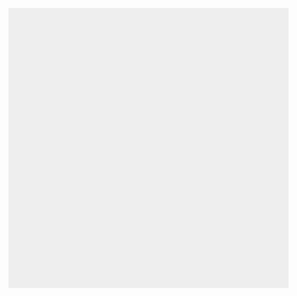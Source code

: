 <html>
<head>
    <meta charset="utf-8" />
    <title>WordWorld</title>
    <style>
     * { padding: 0; margin: 0; }
     canvas { background: #eee; display: block; margin: 0 auto; }
    </style>
</head>
<body>

<canvas id="myCanvas" width="800" height="800"></canvas>



<script>
var base_width = 800;
var base_height = 40;
var base_x = 0;
var base_y = myCanvas.height - base_height;
var canvas = document.getElementById("myCanvas");
var ctx = canvas.getContext("2d");
var wordcycletime = 500;
var dx = 1.9;
var dy = 1.9;
var difficulty = 0.7
var deltatime = 0.0001;
var x = 0;
var y = 0;
var time = 0;
var words = [];
var touchpressed = [];
var score = 500;
var chaintext = "";
var game = false;
var mousepositionX;
var mousepositionY;
var mouseclickpositionX = 0;
var mouseclickpositionY = 0;
var audio = new Audio('son.mp3');
var currentTime = 0;
var backgroundImage = new Image();
var gameover = false;
backgroundImage.src = 'img_background_menu.jpeg';




var bt_gameover = [];

bt_gameover[0] = {texte : "Revenir au menu", positionX : canvas.width/2, positionY : canvas.height/2, largeur : 300, hauteur : 50, activate : false};

var bt_menu = [];

bt_menu[0] = {texte : "Play", positionX : canvas.width/2, positionY : canvas.height/2-50, largeur : 300, hauteur : 50, activate : false};

 touchpressed[0] =  {touch :  "a", keyDown : false};
 touchpressed[1] =  {touch :  "b", keyDown : false};
 touchpressed[2] =  {touch :  "c", keyDown : false};
 touchpressed[3] =  {touch :  "d", keyDown : false};
 touchpressed[4] =  {touch :  "e", keyDown : false};
 touchpressed[5] =  {touch :  "f", keyDown : false};
 touchpressed[6] =  {touch :  "g", keyDown : false};
 touchpressed[7] =  {touch :  "h", keyDown : false};
touchpressed[8] =  {touch :  "i", keyDown : false};
touchpressed[9] =  {touch :  "j", keyDown : false};
touchpressed[10] = {touch : "k", keyDown : false};
touchpressed[11] = {touch :  "l", keyDown : false};
touchpressed[12] = {touch :  "m", keyDown : false};
touchpressed[13] = {touch :  "n", keyDown : false};
touchpressed[14] = {touch :  "o", keyDown : false};
touchpressed[15] = {touch :  "p", keyDown : false};
touchpressed[16] = {touch :  "q", keyDown : false};
touchpressed[17] = {touch :  "r", keyDown : false};
touchpressed[18] = {touch :  "s", keyDown : false};
touchpressed[19] = {touch :  "t", keyDown : false};
touchpressed[20] = {touch :  "u", keyDown : false};
touchpressed[21] = {touch :  "v", keyDown : false};
touchpressed[22] = {touch :  "w", keyDown : false};
touchpressed[23] = {touch :  "x", keyDown : false};
touchpressed[24] = {touch :  "y", keyDown : false};
touchpressed[25] = {touch :  "z", keyDown : false};

document.addEventListener("keydown", keyDownHandler, false);
document.addEventListener("keyup", keyUpHandler, false);
document.addEventListener("mousemove", mouseMoveHandler, false);
document.addEventListener("click", mouseClick, false);


words[0] = {fr: "a", en: "a", statut : false, positionX : 0, positionY : 0, anciennepositionX : 0, anciennepositionY : 0, dx : 0.5+difficulty, dy : 0.5+difficulty, timelastcrash : 0, statutcrash : false};
words[1] = {fr: "b", en: "b", statut : false, positionX : 0, positionY : 0, anciennepositionX : 0, anciennepositionY : 0, dx : 0.5+difficulty, dy : 0.5+difficulty, timelastcrash : 0, statutcrash : false};
words[2] = {fr: "c", en: "c", statut : false, positionX : 0, positionY : 0, anciennepositionX : 0, anciennepositionY : 0, dx : 0.5+difficulty, dy : 0.5+difficulty, timelastcrash : 0, statutcrash : false};
words[3] = {fr: "d", en: "d", statut : false, positionX : 0, positionY : 0, anciennepositionX : 0, anciennepositionY : 0, dx : 0.5+difficulty, dy : 0.5+difficulty, timelastcrash : 0, statutcrash : false};
words[4] = {fr: "e", en: "e", statut : false, positionX : 0, positionY : 0, anciennepositionX : 0, anciennepositionY : 0, dx : 0.5+difficulty, dy : 0.5+difficulty, timelastcrash : 0, statutcrash : false};
words[5] = {fr: "f", en: "f", statut : false, positionX : 0, positionY : 0, anciennepositionX : 0, anciennepositionY : 0, dx : 0.5+difficulty, dy : 0.5+difficulty, timelastcrash : 0, statutcrash : false};
words[6] = {fr: "g", en: "g", statut : false, positionX : 0, positionY : 0, anciennepositionX : 0, anciennepositionY : 0, dx : 0.5+difficulty, dy : 0.5+difficulty, timelastcrash : 0, statutcrash : false};
words[7] = {fr: "h", en: "h", statut : false, positionX : 0, positionY : 0, anciennepositionX : 0, anciennepositionY : 0, dx : 0.5+difficulty, dy : 0.5+difficulty, timelastcrash : 0, statutcrash : false};
words[8] = {fr: "i", en: "i", statut : false, positionX : 0, positionY : 0, anciennepositionX : 0, anciennepositionY : 0, dx : 0.5+difficulty, dy : 0.5+difficulty, timelastcrash : 0, statutcrash : false};
words[9] = {fr: "j", en: "j", statut : false, positionX : 0, positionY : 0, anciennepositionX : 0, anciennepositionY : 0, dx : 0.5+difficulty, dy : 0.5+difficulty, timelastcrash : 0, statutcrash : false};
words[10] = {fr: "k", en: "k", statut : false, positionX : 0, positionY : 0, anciennepositionX : 0, anciennepositionY : 0, dx : 0.5+difficulty, dy : 0.5+difficulty, timelastcrash : 0, statutcrash : false};
words[11] = {fr: "l", en: "l", statut : false, positionX : 0, positionY : 0, anciennepositionX : 0, anciennepositionY : 0, dx : 0.5+difficulty, dy : 0.5+difficulty, timelastcrash : 0, statutcrash : false};
words[12] = {fr: "m", en: "m", statut : false, positionX : 0, positionY : 0, anciennepositionX : 0, anciennepositionY : 0, dx : 0.5+difficulty, dy : 0.5+difficulty, timelastcrash : 0, statutcrash : false};
words[13] = {fr: "n", en: "n", statut : false, positionX : 0, positionY : 0, anciennepositionX : 0, anciennepositionY : 0, dx : 0.5+difficulty, dy : 0.5+difficulty, timelastcrash : 0, statutcrash : false};
words[14] = {fr: "o", en: "o", statut : false, positionX : 0, positionY : 0, anciennepositionX : 0, anciennepositionY : 0, dx : 0.5+difficulty, dy : 0.5+difficulty, timelastcrash : 0, statutcrash : false};
words[15] = {fr: "p", en: "p", statut : false, positionX : 0, positionY : 0, anciennepositionX : 0, anciennepositionY : 0, dx : 0.5+difficulty, dy : 0.5+difficulty, timelastcrash : 0, statutcrash : false};
words[16] = {fr: "q", en: "q", statut : false, positionX : 0, positionY : 0, anciennepositionX : 0, anciennepositionY : 0, dx : 0.5+difficulty, dy : 0.5+difficulty, timelastcrash : 0, statutcrash : false};
words[17] = {fr: "r", en: "r", statut : false, positionX : 0, positionY : 0, anciennepositionX : 0, anciennepositionY : 0, dx : 0.5+difficulty, dy : 0.5+difficulty, timelastcrash : 0, statutcrash : false};
words[18] = {fr: "s", en: "s", statut : false, positionX : 0, positionY : 0, anciennepositionX : 0, anciennepositionY : 0, dx : 0.5+difficulty, dy : 0.5+difficulty, timelastcrash : 0, statutcrash : false};



function mouseMoveHandler(e) {

mousepositionX = e.clientX - canvas.offsetLeft;
mousepositionY = e.clientY - canvas.offsetTop;


}


function reinitialisation (){

for (i = 0; i <words.length; i++) {

words[i].positionX = 0;
words[i].positionY = 0;
words[i].anciennepositionX = 0;
words[i].anciennepositionY = 0;

}


score = 500;
deltatime = 0,01;
}

function mouseClick(e) {

mouseclickpositionX = e.clientX - canvas.offsetLeft;
mouseclickpositionY = e.clientY;
//console.log("Mouseposition X = " + mousepositionX);
//console.log("Prenant comptant d'un decalage gauche de" + canvas.offsetLeft);
//console.log("Mouseposition Y = " + mousepositionY);
//console.log("Prenant comptant d'un decalage haut de" + canvas.offsetTop);
//console.log("Position X du menu" + bt_menu[0].positionX)
//console.log("Position Y du menu" + bt_menu[0].positionY)
}

function eventMenu () {

a = false; 


if ((((mouseclickpositionX < bt_menu[0].positionX) || (mouseclickpositionX > bt_menu[0].positionX+bt_menu[0].largeur))  || ((mouseclickpositionY < bt_menu[0].positionY- canvas.offsetTop) || (mouseclickpositionY >  bt_menu[0].positionY + bt_menu[0].hauteur)))) {


}
else {

console.log("clic dans la bonne zone");
//console.log("mouseclickpositionY : " + mouseclickpositionY);
//console.log("bt_menu[0].positionY : " + bt_menu[0].positionY);
//console.log(mouseclickpositionY + " < " + bt_menu[0].positionY);
game = true;
gameover = false;
a = true;
}


if (gameover == true) {

if (((mouseclickpositionX < bt_gameover[0].positionX) || (mouseclickpositionX > bt_gameover[0].positionX+bt_gameover[0].largeur))  || ((mouseclickpositionY < bt_gameover[0].positionY) || (mouseclickpositionY >  bt_gameover[0].positionY + bt_gameover[0].hauteur))) {

}
	else {
	gameover = false;
	game = false;
	a = true;
	}
}

console.log("game : " + game);
console.log("gameover : " + gameover);

}

function keyDownHandler (e)
{

for (i = 65; i <= 90; i++) {

if (i == e.keyCode) {

touchpressed[i-65].keyDown = true;

}


}

if (e.keyCode == 8)
{

chaintext = chaintext.substring(0, chaintext.length - 1);

}

if (e.keyCode == 13)
{

for (i = 0; i <words.length; i++) {
	
if (chaintext == words[i].en) {
		chaintext = "";
		words[i].statut = false;
		
	}
	}
	
}

}

function keyUpHandler (e)
{

for (i = 65; i <= 90; i++) {

if (i == e.keyCode) {
//alert(e.keyCode);
touchpressed[i-65].keyDown = false;
break;
}

}
}


function draw_score () {
ctx.fillText("score " + score, 15, 25);

}

function losspoint () {

score--

}

function collision () {

// verif si perte
for (i = 0; i <words.length; i++) {

if (words[i].positionY >= base_y) {
		words[i].statut = false;
		words[i].positionY = 0;
		//currentTime = audio.currentTime;
		audio2 = new Audio('explosion.mp3');
		audio2.play();
		//setTimeout(audio.pause(), 1000);
		
		//do {
		//console.log("boucle");
		//}while(audio.paused== false) 
var audio = new Audio('son.mp3');
losspoint();
	}
	}

} 


function draw_menu () {

ctx.drawImage(backgroundImage, 0,0,canvas.width, canvas.height );

if (((mousepositionX < bt_menu[0].positionX) || (mousepositionX > bt_menu[0].positionX+bt_menu[0].largeur))  || ((mousepositionY < bt_menu[0].positionY- canvas.offsetTop) || (mousepositionY >  bt_menu[0].positionY + bt_menu[0].hauteur))) {
	ctx.fillStyle = 'rgb(233, 176, 10)';
	ctx.lineWidth = 3;
	ctx.fillRect(bt_menu[0].positionX, bt_menu[0].positionY, bt_menu[0].largeur, bt_menu[0].hauteur);
	ctx.font = "20px Arial";
	ctx.fillStyle = 'rgb(120, 115, 0)';
	ctx.fillText(bt_menu[0].texte, bt_menu[0].positionX+bt_menu[0].largeur/2-bt_menu[0].texte.length*5, bt_menu[0].positionY+bt_menu[0].hauteur/2+bt_menu[0].texte.length*2);
//	console.log(mousepositionXt+ " " + mousepositionY);
	
} 
else {
	ctx.fillStyle = 'rgb(230, 155, 49)';
	ctx.lineWidth = 1;
	ctx.fillRect(bt_menu[0].positionX, bt_menu[0].positionY, bt_menu[0].largeur,  bt_menu[0].hauteur);
	ctx.font = "20px Arial";
	ctx.fillStyle = 'rgb(120, 115, 0)';
	ctx.fillText(bt_menu[0].texte, bt_menu[0].positionX+bt_menu[0].largeur/2-bt_menu[0].texte.length*5, bt_menu[0].positionY+bt_menu[0].hauteur/2+bt_menu[0].texte.length*2);

}


}
function draw_base (){

ctx.beginPath();
ctx.rect(base_x, base_y, base_width, base_height);
ctx.stroke();

}

function generate_new_word () {

if (Math.random() >= 0.985-deltatime) {

return true;
}

deltatime = deltatime*2;
}

function draw_write () {

for (i = 0; i <26; i++) {

if (touchpressed[i].keyDown == true) {
//console.log("ecriturelettre");
chaintext = chaintext + touchpressed[i].touch;
ctx.fillText(chaintext, canvas.width / 2, canvas.height-20);
touchpressed[i].keyDown = false;

}
else ctx.fillText(chaintext, canvas.width / 2, canvas.height-20);

}




}

function draw_gameover () {

ctx.font = "80px Arial";
ctx.fillText("GAME OVER", canvas.width / 2 - 9 * 25, canvas.height/2);

if (((mousepositionX < bt_gameover[0].positionX) || (mousepositionX > bt_gameover[0].positionX+bt_gameover[0].largeur))  || ((mousepositionY < bt_gameover[0].positionY) || (mousepositionY >  bt_gameover[0].positionY + bt_gameover[0].hauteur))) {
	ctx.fillStyle = 'rgb(233, 176, 10)';
	ctx.lineWidth = 3;
	ctx.fillRect(bt_gameover[0].positionX, bt_gameover[0].positionY, bt_gameover[0].largeur, bt_gameover[0].hauteur);
	ctx.font = "20px Arial";
	ctx.fillStyle = 'rgb(120, 115, 0)';
	ctx.fillText(bt_gameover[0].texte, bt_gameover[0].positionX+bt_gameover[0].largeur/2-bt_gameover[0].texte.length*5, bt_gameover[0].positionY+bt_gameover[0].hauteur/2+3);
//	console.log(mousepositionXt+ " " + mousepositionY);
	
} 
else {
	ctx.fillStyle = 'rgb(230, 155, 49)';
	ctx.lineWidth = 1;
	ctx.fillRect(bt_gameover[0].positionX, bt_gameover[0].positionY, bt_gameover[0].largeur,  bt_gameover[0].hauteur);
	ctx.font = "20px Arial";
	ctx.fillStyle = 'rgb(120, 115, 0)';
	ctx.fillText(bt_gameover[0].texte, bt_gameover[0].positionX+bt_gameover[0].largeur/2-bt_gameover[0].texte.length*5, bt_gameover[0].positionY+bt_gameover[0].hauteur/2+3);

}


}



function draw_word () 
{

ctx.font = "18px Arial";

if (generate_new_word())
{
	do 
	p = Math.floor(Math.random() * words.length)
	while (words[p].statut == true)
	words[p].statut = true;
	words[p].positionX = Math.floor(Math.random() * canvas.width);
	words[p].positionY = 0;
}


for ( i = 0;  i < words.length; i++) {
	if (words[i].statut == true) {
			ctx.fillText(words[i].fr, words[i].positionX, words[i].positionY);
			if (words[i].positionX > canvas.width - words[i].fr.length * 2) 	{
				words[i].dx = dx;
			}
			if (words[i].positionX <= 0 ) 	{
				words[i].dx = -dx
			}
for ( j = 0;  j < words.length; j++) {
			if (j !=i && words[j].statut == true) {if ((words[i].positionX >= words[j].positionX - 30) &&(words[i].positionX <= words[j].positionX + 30) &&(words[i].positionY >= words[j].positionY - 30) && (words[i].positionY <= words[j].positionY + 30)){ 
	
if (words[i].dx < 0 && words[i].statutcrash == false ) {
							words[i].dx = dx;
							words[j].dx = -dx;
							words[i].statutcrash = true;
							
}
						
else if (words[i].dx > 0 && words[i].statutcrash == false) {
					
words[i].dx = -dx; 
							words[j].dx = dx;
			
words[i].statutcrash = true;
						}
				}
				
if (words[i].statutcrash ==true) {
					words[i].timelastcrash ++;
				}
				if (words[i].timelastcrash >= 900) { 
								words[i].statutcrash = false;
								words[i].timelastcrash = 0;
				}
			}
		}
	}
}






for ( i = 0;  i < words.length; i++) {
		if (words[i].statut == true) {   
		ctx.fillText(words[i].fr, words[i].positionX, words[i].positionY);
				if (words[i].positionX > canvas.width - words[i].fr.length * 2) 	{
				words[i].dx = -dx;
				}
				if (words[i].positionX <= 0 ) 	{
				words[i].dx = dx;
				}

		}
	}

}



function draw ()

{

if (game == true && gameover == false) {
console.log("Condition ok pour lancer le jeu");
	if (score >0) {
		console.log("Condition score >0");
		ctx.clearRect(0, 0, canvas.width, canvas.height);
		draw_base();
		draw_word();
		draw_write();
		collision();
		draw_score();
		audio.play();
		time = time + 1;
		for ( i = 0;  i < words.length; i++) {
			if (words[i].statut == true) {   
				words[i].positionX = words[i].positionX + words[i].dx;
				words[i].positionY = words[i].positionY + words[i].dy;
			}
		}
	}

else  {
		gameover = true;

	}
}

else if (game == true && gameover == true){
draw_gameover();
eventMenu();

}
else {
reinitialisation();
console.log("condition qui boucle mal");
game = false;
gameover = false;
draw_menu();
eventMenu();



}
}



var interval = setInterval(draw, 10);

</script>

</body>
</html>
